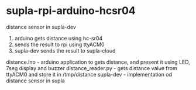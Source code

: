 # supla-rpi-arduino-hcsr04
distance sensor in supla-dev


1. arduino gets distance using hc-sr04
2. sends the result to rpi using ttyACM0
3. supla-dev sends the result to supla-cloud

distance.ino - arduino application to gets distance, and present it using LED, 7seg display and buzzer
distance_reader.py - gets distance value from ttyACM0 and store it in /tmp/distance
supla-dev - implementation od distance sensor in supla  
